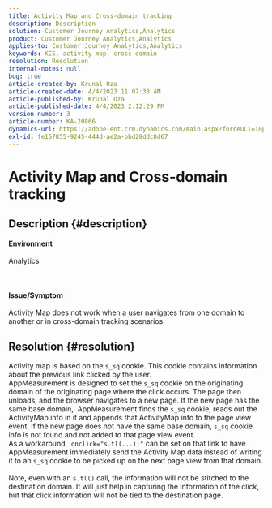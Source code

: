 ```yaml
---
title: Activity Map and Cross-domain tracking
description: Description
solution: Customer Journey Analytics,Analytics
product: Customer Journey Analytics,Analytics
applies-to: Customer Journey Analytics,Analytics
keywords: KCS, activity map, cross domain
resolution: Resolution
internal-notes: null
bug: true
article-created-by: Krunal Oza
article-created-date: 4/4/2023 11:07:33 AM
article-published-by: Krunal Oza
article-published-date: 4/4/2023 2:12:29 PM
version-number: 3
article-number: KA-20866
dynamics-url: https://adobe-ent.crm.dynamics.com/main.aspx?forceUCI=1&pagetype=entityrecord&etn=knowledgearticle&id=62ab09e3-d8d2-ed11-a7c7-6045bd006b4b
exl-id: fe157855-9245-444d-ae2a-bbd28ddc8d67
---
```

# Activity Map and Cross-domain tracking

## Description {#description}

<b>Environment</b><br><br>Analytics<br><br> <br><br><b>Issue/Symptom</b><br><br>Activity Map does not work when a user navigates from one domain to another or in cross-domain tracking scenarios.<br>

## Resolution {#resolution}

Activity map is based on the `s_sq` cookie. This cookie contains information about the previous link clicked by the user.<br>AppMeasurement is designed to set the `s_sq` cookie on the originating domain of the originating page where the click occurs. The page then unloads, and the browser navigates to a new page. If the new page has the same base domain,  AppMeasurement finds the `s_sq` cookie, reads out the ActivityMap info in it and appends that ActivityMap info to the page view event. If the new page does not have the same base domain, `s_sq` cookie info is not found and not added to that page view event.<br>As a workaround,  `onclick="s.tl(...);"` can be set on that link to have AppMeasurement immediately send the Activity Map data instead of writing it to an `s_sq` cookie to be picked up on the next page view from that domain.<br> <br>Note, even with an `s.tl()` call, the information will not be stitched to the destination domain. It will just help in capturing the information of the click, but that click information will not be tied to the destination page.<br>

